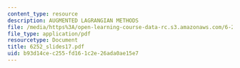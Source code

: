 ```yaml
---
content_type: resource
description: AUGMENTED LAGRANGIAN METHODS
file: /media/https%3A/open-learning-course-data-rc.s3.amazonaws.com/6-252j-nonlinear-programming-spring-2003/b93d14cec255fd161c2e26ada0ae15e7_6252_slides17.pdf
file_type: application/pdf
resourcetype: Document
title: 6252_slides17.pdf
uid: b93d14ce-c255-fd16-1c2e-26ada0ae15e7
---
```

